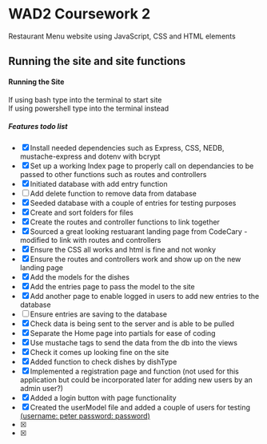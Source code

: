 # WAD2 Coursework 2
Restaurant Menu website using JavaScript, CSS and HTML elements

## Running the site and site functions
#### Running the Site
If using bash type <node index.js> into the terminal to start site  
If using powershell type <node index> into the terminal instead

##### Features todo list
- [x] Install needed dependencies such as Express, CSS, NEDB, mustache-express and dotenv with bcrypt  
- [x] Set up a working Index page to properly call on dependancies to be passed to other functions such as routes and controllers
- [x] Initiated database with add entry function  
- [ ] Add delete function to remove data from database  
- [x] Seeded database with a couple of entries for testing purposes  
- [x] Create and sort folders for files  
- [x] Create the routes and controller functions to link together  
- [x] Sourced a great looking restuarant landing page from CodeCary - modified to link with routes and controllers  
- [x] Ensure the CSS all works and html is fine and not wonky
- [x] Ensure the routes and controllers work and show up on the new landing page  
- [x] Add the models for the dishes  
- [x] Add the entries page to pass the model to the site
- [x] Add another page to enable logged in users to add new entries to the database
- [ ] Ensure entries are saving to the database
- [x] Check data is being sent to the server and is able to be pulled
- [x] Separate the Home page into partials for ease of coding
- [x] Use mustache tags to send the data from the db into the views
- [x] Check it comes up looking fine on the site
- [x] Added function to check dishes by dishType
- [x] Implemented a registration page and function (not used for this application but could be incorporated later for adding new users by an admin user?)
- [x] Added a login button with page functionality 
- [x] Created the userModel file and added a couple of users for testing <ins>(username: peter password: password)</ins>
- [x] 
- [x] 

